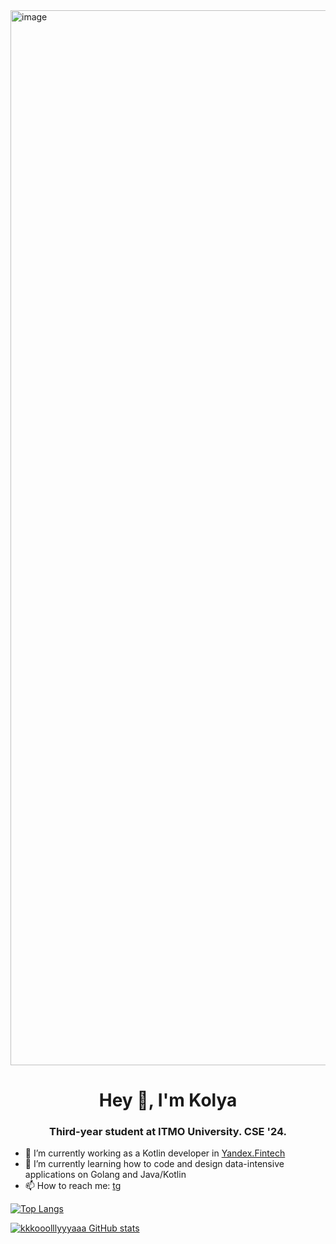 <img width="1688" alt="image" src="https://github.com/kkkooolllyyyaaa/kkkooolllyyyaaa/assets/72232007/5728add9-46e0-45f6-a473-e346089d24e6">

<h1 align="center">Hey 👋, I'm Kolya</h1>
<h3 align="center">Third-year student at ITMO University. CSE '24.</h3>

- 🤔 I’m currently working as a Kotlin developer in [Yandex.Fintech](https://bank.yandex.ru/)
- 🌱 I’m currently learning how to code and design data-intensive applications on Golang and Java/Kotlin
- 📫 How to reach me: [tg](https://t.me/flyfalldie)
<!-- - 😎 My [resume](https://docs.google.com/document/d/1lCYynku07QdFvzJKTspI7WemcYYTJCQy0wMphpMxjIc/edit) -->

<!--
**kkkooolllyyyaaa/kkkooolllyyyaaa** is a ✨ _special_ ✨ repository because its `README.md` (this file) appears on your GitHub profile.
Here are some ideas to get you started:
- 🔭 I’m currently working on ...
- 🌱 I’m currently learning ...
- 👯 I’m looking to collaborate on ...
- 🤔 I’m looking for help with ...
- 💬 Ask me about ...
- 📫 How to reach me: ...
- 😄 Pronouns: ...
- ⚡ Fun fact: ...
-->

[![Top Langs](https://github-readme-stats.vercel.app/api/top-langs/?username=kkkooolllyyyaaa&layout=compact)](https://github.com/anuraghazra/github-readme-stats)

[![kkkooolllyyyaaa GitHub stats](https://github-readme-stats.vercel.app/api?username=kkkooolllyyyaaa)](https://github.com/anuraghazra/github-readme-stats)

